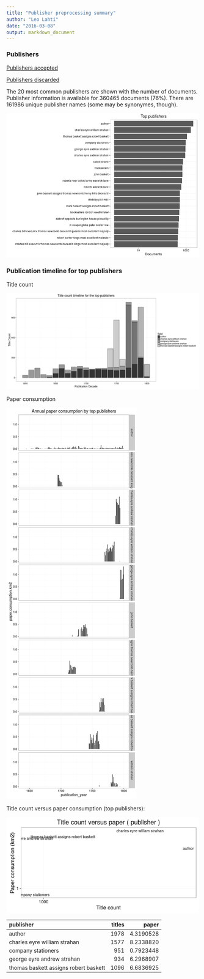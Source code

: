 ```yaml
---
title: "Publisher preprocessing summary"
author: "Leo Lahti"
date: "2016-03-08"
output: markdown_document
---
```



### Publishers

[Publishers accepted](output.tables/publisher_accepted.csv)

[Publishers discarded](output.tables/publisher_discarded.csv)



The 20 most common publishers are shown with the number of documents. Publisher information is available for 360465 documents (76%). There are 161986 unique publisher names (some may be synonymes, though).


![plot of chunk summarypublisher2](figure/summarypublisher2-1.png)

### Publication timeline for top publishers

Title count

![plot of chunk summaryTop10pubtimeline](figure/summaryTop10pubtimeline-1.png)

Paper consumption

![plot of chunk summaryTop10publisherstimelinepaper](figure/summaryTop10publisherstimelinepaper-1.png)



Title count versus paper consumption (top publishers):

![plot of chunk publishertitlespapers](figure/publishertitlespapers-1.png)

|publisher                             | titles|     paper|
|:-------------------------------------|------:|---------:|
|author                                |   1978| 4.3190528|
|charles eyre william strahan          |   1577| 8.2338820|
|company stationers                    |    951| 0.7923448|
|george eyre andrew strahan            |    934| 6.2968907|
|thomas baskett assigns robert baskett |   1096| 6.6836925|
